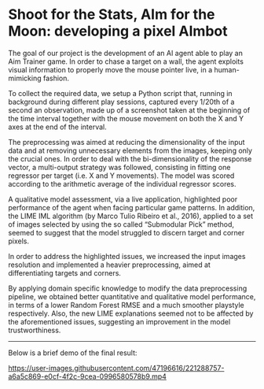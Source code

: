 # Shoot for the Stats, AIm for the Moon: developing a pixel AImbot

The goal of our project is the development of an AI agent able to play an Aim Trainer game. In order to chase a target on a wall, the agent exploits visual information to properly move the mouse pointer live, in a human-mimicking fashion. 

To collect the required data, we setup a Python script that, running in background during different play sessions, captured every 1/20th of a second an observation, made up of a screenshot taken at the beginning of the time interval together with the mouse movement on both the X and Y axes at the end of the interval. 

The preprocessing was aimed at reducing the dimensionality of the input data and at removing unnecessary elements from the images, keeping only the crucial ones.
In order to deal with the bi-dimensionality of the response vector, a multi-output strategy was followed, consisting in fitting one regressor per target (i.e. X and Y movements). The model was scored according to the arithmetic average of the individual regressor scores.

A qualitative model assessment, via a live application, highlighted poor performance of the agent when facing particular game patterns. In addition, the LIME IML algorithm (by Marco Tulio Ribeiro et al., 2016), applied to a set of images selected by using the so called “Submodular Pick” method, seemed to suggest that the model struggled to discern target and corner pixels.

In order to address the highlighted issues, we increased the input images resolution and implemented a heavier preprocessing, aimed at differentiating targets and corners.

By applying domain specific knowledge to modify the data preprocessing pipeline, we obtained better quantitative and qualitative model performance, in terms of a lower Random Forest RMSE and a much smoother playstyle respectively. Also, the new LIME explanations seemed not to be affected by the
aforementioned issues, suggesting an improvement in the model trustworthiness.

---

Below is a brief demo of the final result:

https://user-images.githubusercontent.com/47196616/221288757-a6a5c869-e0cf-4f2c-9cea-0996580578b9.mp4

